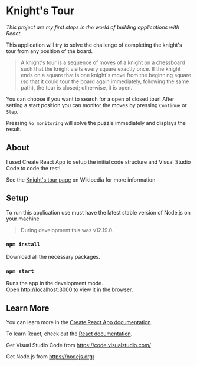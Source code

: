 # Knight's Tour

*This project are my first steps in the world of building applications with React.*

This application will try to solve the challenge of completing the knight's tour from any position of the board.

> A knight's tour is a sequence of moves of a knight on a chessboard such that the knight visits every square exactly once. If the knight ends on a square that is one knight's move from the beginning square (so that it could tour the board again immediately, following the same path), the tour is closed; otherwise, it is open.

You can choose if you want to search for a open of closed tour!
After setting a start position you can monitor the moves by pressing `Continue` or `Step`.

Pressing `No monitoring` will solve the puzzle immediately and displays the result.

## About

I used Create React App to setup the initial code structure and Visual Studio Code to code the rest!

See the [Knight's tour page](https://en.wikipedia.org/wiki/Knight%27s_tour) on Wikipedia for more information

## Setup
To run this application use must have the latest stable version of Node.js on your machine
> During development this was v12.19.0.

### `npm install`
Download all the necessary packages.

### `npm start`
Runs the app in the development mode.<br />
Open [http://localhost:3000](http://localhost:3000) to view it in the browser.

## Learn More

You can learn more in the [Create React App documentation](https://create-react-app.dev/docs/getting-started/).

To learn React, check out the [React documentation](https://reactjs.org/).

Get Visual Studio Code from https://code.visualstudio.com/

Get Node.js from https://nodejs.org/
